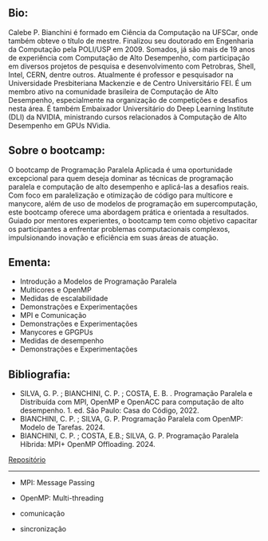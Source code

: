 
## Bio: 
Calebe P. Bianchini é formado em Ciência da Computação na UFSCar, onde também obteve o título de mestre. Finalizou seu doutorado em Engenharia da Computação pela POLI/USP em 2009. Somados, já são mais de 19 anos de experiência com Computação de Alto Desempenho, com participação em diversos projetos de pesquisa e desenvolvimento com Petrobras, Shell, Intel, CERN, dentre outros. Atualmente é professor e pesquisador na Universidade Presbiteriana Mackenzie e de Centro Universitário FEI. É um membro ativo na comunidade brasileira de Computação de Alto Desempenho, especialmente na organização de competições e desafios nesta área. É também Embaixador Universitário do Deep Learning Institute (DLI) da NVIDIA, ministrando cursos relacionados à Computação de Alto Desempenho em GPUs NVidia.

## Sobre o bootcamp: 
O bootcamp de Programação Paralela Aplicada é uma oportunidade excepcional para quem deseja dominar as técnicas de programação paralela e computação de alto desempenho e aplicá-las a desafios reais. Com foco em paralelização e otimização de código para multicore e manycore, além de uso de modelos de programação em supercomputação, este bootcamp oferece uma abordagem prática e orientada a resultados. Guiado por mentores experientes, o bootcamp tem como objetivo capacitar os participantes a enfrentar problemas computacionais complexos, impulsionando inovação e eficiência em suas áreas de atuação.

## Ementa:
- Introdução a Modelos de Programação Paralela
- Multicores e OpenMP
- Medidas de escalabilidade
- Demonstrações e Experimentações
- MPI e Comunicação
- Demonstrações e Experimentações
- Manycores e GPGPUs
- Medidas de desempenho
- Demonstrações e Experimentações

## Bibliografia:
- SILVA, G. P. ; BIANCHINI, C. P. ; COSTA, E. B. . Programação Paralela e Distribuída com MPI, OpenMP e OpenACC para computação de alto desempenho. 1. ed. São Paulo: Casa do Código, 2022.
- BIANCHINI, C. P. ; SILVA, G. P. Programação Paralela com OpenMP: Modelo de Tarefas. 2024.
- BIANCHINI, C. P. ; COSTA, E.B.; SILVA, G. P. Programação Paralela Híbrida: MPI+ OpenMP Offloading. 2024.


[Repositório](https://github.com/hpc-fci-mackenzie/bootcamp-2025-lncc)

--- 


- MPI: Message Passing 
- OpenMP: Multi-threading

- comunicação
- sincronização